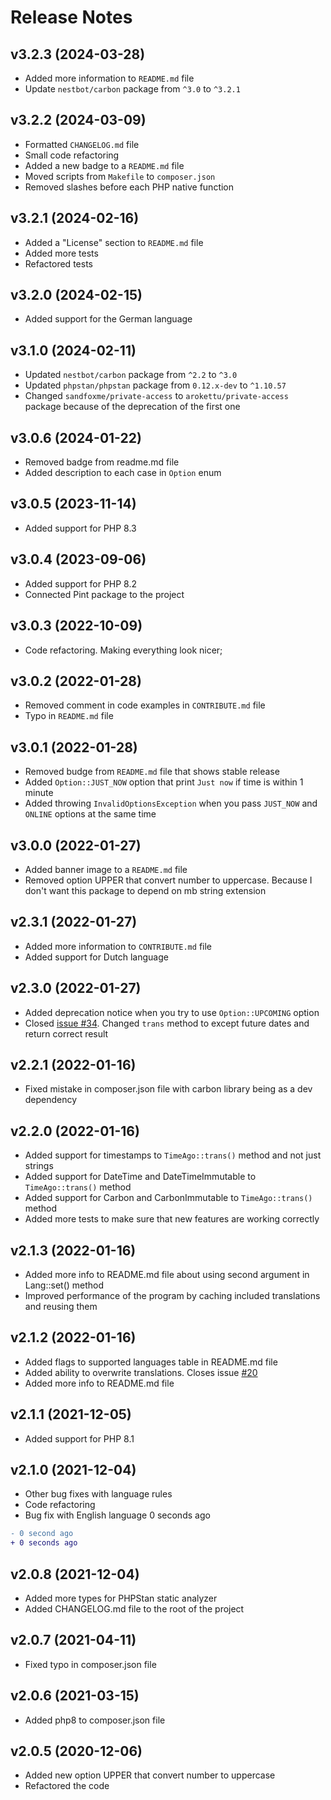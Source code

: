 # Release Notes

## v3.2.3 (2024-03-28)

- Added more information to `README.md` file
- Update `nestbot/carbon` package from `^3.0` to `^3.2.1`

## v3.2.2 (2024-03-09)

- Formatted `CHANGELOG.md` file
- Small code refactoring
- Added a new badge to a `README.md` file
- Moved scripts from `Makefile` to `composer.json`
- Removed slashes before each PHP native function

## v3.2.1 (2024-02-16)

- Added a "License" section to `README.md` file
- Added more tests
- Refactored tests

## v3.2.0 (2024-02-15)

- Added support for the German language

## v3.1.0 (2024-02-11)

- Updated `nestbot/carbon` package from `^2.2` to `^3.0`
- Updated `phpstan/phpstan` package from `0.12.x-dev` to `^1.10.57`
- Changed `sandfoxme/private-access` to `arokettu/private-access` package because of the deprecation of the first one

## v3.0.6 (2024-01-22)

- Removed badge from readme.md file
- Added description to each case in `Option` enum

## v3.0.5 (2023-11-14)

- Added support for PHP 8.3

## v3.0.4 (2023-09-06)

- Added support for PHP 8.2
- Connected Pint package to the project

## v3.0.3 (2022-10-09)

- Code refactoring. Making everything look nicer;

## v3.0.2 (2022-01-28)

- Removed comment in code examples in `CONTRIBUTE.md` file
- Typo in `README.md` file

## v3.0.1 (2022-01-28)

- Removed budge from `README.md` file that shows stable release
- Added `Option::JUST_NOW` option that print `Just now` if time is within 1 minute
- Added throwing `InvalidOptionsException` when you pass `JUST_NOW` and `ONLINE` options at the same time

## v3.0.0 (2022-01-27)

- Added banner image to a `README.md` file
- Removed option UPPER that convert number to uppercase. Because I don't want this package to depend on mb string extension

## v2.3.1 (2022-01-27)

- Added more information to `CONTRIBUTE.md` file
- Added support for Dutch language

## v2.3.0 (2022-01-27)

- Added deprecation notice when you try to use `Option::UPCOMING` option
- Closed [issue #34](vhttps://github.com/SerhiiCho/ago/issues/34). Changed `trans` method to except future dates and return correct result

## v2.2.1 (2022-01-16)

- Fixed mistake in composer.json file with carbon library being as a dev dependency

## v2.2.0 (2022-01-16)

- Added support for timestamps to `TimeAgo::trans()` method and not just strings
- Added support for DateTime and DateTimeImmutable to `TimeAgo::trans()` method
- Added support for Carbon and CarbonImmutable to `TimeAgo::trans()` method
- Added more tests to make sure that new features are working correctly

## v2.1.3 (2022-01-16)

- Added more info to README.md file about using second argument in Lang::set() method
- Improved performance of the program by caching included translations and reusing them

## v2.1.2 (2022-01-16)

- Added flags to supported languages table in README.md file
- Added ability to overwrite translations. Closes issue [#20](https://github.com/SerhiiCho/ago/issues/20)
- Added more info to README.md file

## v2.1.1 (2021-12-05)

- Added support for PHP 8.1

## v2.1.0 (2021-12-04)

- Other bug fixes with language rules
- Code refactoring
- Bug fix with English language 0 seconds ago

```diff
- 0 second ago
+ 0 seconds ago
```

## v2.0.8 (2021-12-04)

- Added more types for PHPStan static analyzer
- Added CHANGELOG.md file to the root of the project

## v2.0.7 (2021-04-11)

- Fixed typo in composer.json file

## v2.0.6 (2021-03-15)

- Added php8 to composer.json file

## v2.0.5 (2020-12-06)

- Added new option UPPER that convert number to uppercase
- Refactored the code